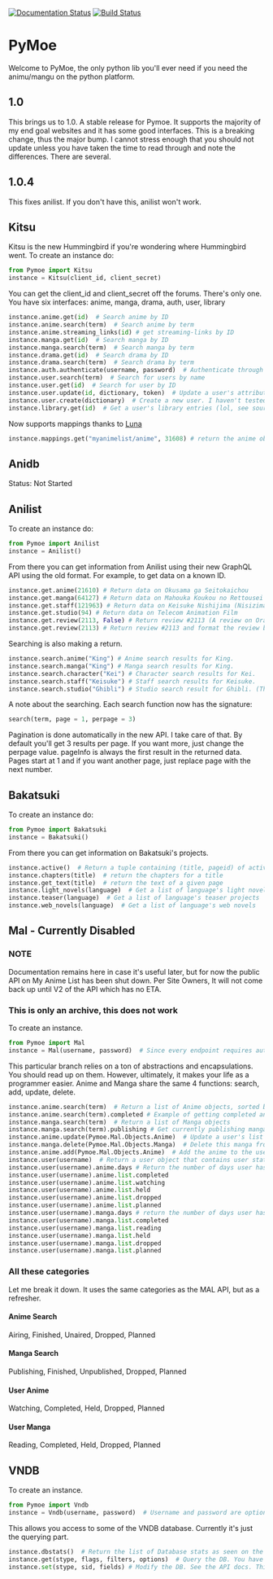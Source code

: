 [![Documentation Status](https://readthedocs.org/projects/pymoe/badge/?version=latest)](http://pymoe.readthedocs.io/en/latest/?badge=latest)
[![Build Status](https://travis-ci.org/ccubed/PyMoe.svg?branch=master)](https://travis-ci.org/ccubed/PyMoe)
# PyMoe
Welcome to PyMoe, the only python lib you'll ever need if you need the animu/mangu on the python platform.
## 1.0
This brings us to 1.0. A stable release for Pymoe. It supports the majority of my end goal websites and it has some good interfaces. This is a breaking change, thus the major bump.
I cannot stress enough that you should not update unless you have taken the time to read through and note the differences. There are several.
## 1.0.4
This fixes anilist. If you don't have this, anilist won't work.

## Kitsu
Kitsu is the new Hummingbird if you're wondering where Hummingbird went.
To create an instance do:
```python
from Pymoe import Kitsu
instance = Kitsu(client_id, client_secret)
```
You can get the client_id and client_secret off the forums. There's only one.
You have six interfaces: anime, manga, drama, auth, user, library
```python
instance.anime.get(id)  # Search anime by ID
instance.anime.search(term)  # Search anime by term
instance.anime.streaming_links(id) # get streaming-links by ID
instance.manga.get(id)  # Search manga by ID
instance.manga.search(term)  # Search manga by term
instance.drama.get(id)  # Search drama by ID
instance.drama.search(term)  # Search drama by term
instance.auth.authenticate(username, password)  # Authenticate through oauth
instance.user.search(term)  # Search for users by name
instance.user.get(id)  # Search for user by ID
instance.user.update(id, dictionary, token)  # Update a user's attributes
instance.user.create(dictionary)  # Create a new user. I haven't tested this. Let me know how it works.
instance.library.get(id)  # Get a user's library entries (lol, see source notes)
```
Now supports mappings thanks to [Luna](https://github.com/ileyd)
```python
instance.mappings.get("myanimelist/anime", 31608) # return the anime object for Teekyuu 4 specials
```

## Anidb
Status: Not Started

## Anilist
To create an instance do:
```python
from Pymoe import Anilist
instance = Anilist()
```
From there you can get information from Anilist using their new GraphQL API using the old format.
For example, to get data on a known ID.
```python
instance.get.anime(21610) # Return data on Okusama ga Seitokaichou
instance.get.manga(64127) # Return data on Mahouka Koukou no Rettousei
instance.get.staff(121963) # Return data on Keisuke Nishijima (Nisizima)
instance.get.studio(94) # Return data on Telecom Animation Film
instance.get.review(2113, False) # Return review #2113 (A review on Orange) and don't format the review body in HTML
instance.get.review(2113) # Return review #2113 and format the review body in HTML
```
Searching is also making a return.
```python
instance.search.anime("King") # Anime search results for King.
instance.search.manga("King") # Manga search results for King.
instance.search.character("Kei") # Character search results for Kei.
instance.search.staff("Keisuke") # Staff search results for Keisuke.
instance.search.studio("Ghibli") # Studio search result for Ghibli. (There's only one)
```
A note about the searching. Each search function now has the signature:
```python
search(term, page = 1, perpage = 3)
```
Pagination is done automatically in the new API. I take care of that. By default you'll get 3 results per page. 
If you want more, just change the perpage value. pageInfo is always the first result in the returned data.
Pages start at 1 and if you want another page, just replace page with the next number. 

## Bakatsuki
To create an instance do:
```python
from Pymoe import Bakatsuki
instance = Bakatsuki()
```
From there you can get information on Bakatsuki's projects.
```python
instance.active()  # Return a tuple containing (title, pageid) of active projects
instance.chapters(title)  # return the chapters for a title
instance.get_text(title)  # return the text of a given page
instance.light_novels(language)  # Get a list of language's light novels
instance.teaser(language)  # Get a list of language's teaser projects
instance.web_novels(language)  # Get a list of language's web novels
```

## Mal - Currently Disabled 
### NOTE
Documentation remains here in case it's useful later, but for now the public API on My Anime List has been shut down.
Per Site Owners, It will not come back up until V2 of the API which has no ETA.
### This is only an archive, this does not work
To create an instance.
```python
from Pymoe import Mal
instance = Mal(username, password)  # Since every endpoint requires authentication, username/password isn't optional
```
This particular branch relies on a ton of abstractions and encapsulations. You should read up on them. However, ultimately, it makes your life as a programmer easier. Anime and Manga share the same 4 functions: search, add, update, delete.
```python
instance.anime.search(term)  # Return a list of Anime objects, sorted by status
instance.anime.search(term).completed # Example of getting completed anime
instance.manga.search(term)  # Return a list of Manga objects
instance.manga.search(term).publishing # Get currently publishing manga
instance.anime.update(Pymoe.Mal.Objects.Anime)  # Update a user's list with the given anime data
instance.manga.delete(Pymoe.Mal.Objects.Manga)  # Delete this manga from the user's list
instance.anime.add(Pymoe.Mal.Objects.Anime)  # Add the anime to the user's list
instance.user(username)  # Return a user object that contains user stats and a full anime, manga list
instance.user(username).anime.days # Return the number of days user has spent on anime
instance.user(username).anime.list.completed
instance.user(username).anime.list.watching
instance.user(username).anime.list.held
instance.user(username).anime.list.dropped
instance.user(username).anime.list.planned
instance.user(username).manga.days # return the number of days user has spent on manga
instance.user(username).manga.list.completed
instance.user(username).manga.list.reading
instance.user(username).manga.list.held
instance.user(username).manga.list.dropped
instance.user(username).manga.list.planned
```
### All these categories
Let me break it down. It uses the same categories as the MAL API, but as a refresher.
#### Anime Search
Airing, Finished, Unaired, Dropped, Planned
#### Manga Search
Publishing, Finished, Unpublished, Dropped, Planned
#### User Anime
Watching, Completed, Held, Dropped, Planned
#### User Manga
Reading, Completed, Held, Dropped, Planned

## VNDB
To create an instance.
```python
from Pymoe import Vndb
instance = Vndb(username, password)  # Username and password are optional, but allow you to login as a user
```
This allows you access to some of the VNDB database. Currently it's just the querying part.
```python
instance.dbstats()  # Return the list of Database stats as seen on the homepage
instance.get(stype, flags, filters, options)  # Query the DB. You have to read the VNDB API Docs and my Docs for this. No way around it. Their API is complicated.
instance.set(stype, sid, fields) # Modify the DB. See the API docs. This is for VNLists, Wishlists and Votelists.
```
